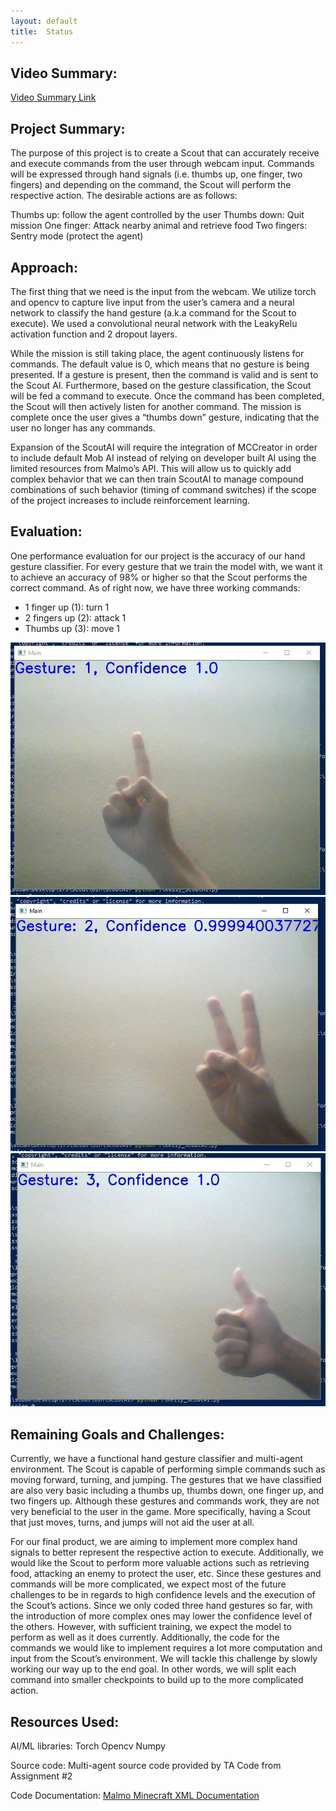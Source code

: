 ```yaml
---
layout: default
title:  Status
---
```



## Video Summary:
[Video Summary Link](https://youtu.be/5tFRGf7K6w0)

## Project Summary:
The purpose of this project is to create a Scout that can accurately receive and execute commands from the user through webcam input. Commands will be expressed through hand signals (i.e. thumbs up, one finger, two fingers) and depending on the command, the Scout will perform the respective action. The desirable actions are as follows:

Thumbs up: follow the agent controlled by the user
Thumbs down: Quit mission
One finger: Attack nearby animal and retrieve food
Two fingers: Sentry mode (protect the agent)

## Approach:
The first thing that we need is the input from the webcam. We utilize torch and opencv to capture live input from the user’s camera and a neural network to classify the hand gesture (a.k.a command for the Scout to execute). We used a convolutional neural network with the LeakyRelu activation function and 2 dropout layers. 

While the mission is still taking place, the agent continuously listens for commands. The default value is 0, which means that no gesture is being presented. If a gesture is present, then the command is valid and is sent to the Scout AI. Furthermore, based on the gesture classification, the Scout will be fed a command to execute. Once the command has been completed, the Scout will then actively listen for another command. The mission is complete once the user gives a “thumbs down” gesture, indicating that the user no longer has any commands. 

Expansion of the ScoutAI will require the integration of MCCreator in order to include default Mob AI instead of relying on developer built AI using the limited resources from Malmo’s API. This will allow us to quickly add complex behavior that we can then train ScoutAI to manage compound combinations of such behavior (timing of command switches) if the scope of the project increases to include reinforcement learning.

## Evaluation:
One performance evaluation for our project is the accuracy of our hand gesture classifier. For every gesture that we train the model with, we want it to achieve an accuracy of 98% or higher so that the Scout performs the correct command. As of right now, we have three working commands:

- 1 finger up (1): turn 1 
- 2 fingers up (2): attack 1
- Thumbs up (3): move 1


![Hand1](images/Hand1.jpg) ![Hand2](images/Hand2.jpg) ![Hand3](images/Hand3.jpg)

## Remaining Goals and Challenges:
Currently, we have a functional hand gesture classifier and multi-agent environment. The Scout is capable of performing simple commands such as moving forward, turning, and jumping. The gestures that we have classified are also very basic including a thumbs up, thumbs down, one finger up, and two fingers up. Although these gestures and commands work, they are not very beneficial to the user in the game. More specifically, having a Scout that just moves, turns, and jumps will not aid the user at all. 

For our final product, we are aiming to implement more complex hand signals to better represent the respective action to execute. Additionally, we would like the Scout to perform more valuable actions such as retrieving food, attacking an enemy to protect the user, etc. Since these gestures and commands will be more complicated, we expect most of the future challenges to be in regards to high confidence levels and the execution of the Scout’s actions. Since we only coded three hand gestures so far, with the introduction of more complex ones may lower the confidence level of the others. However, with sufficient training, we expect the model to perform as well as it does currently. Additionally, the code for the commands we would like to implement requires a lot more computation and input from the Scout’s environment. We will tackle this challenge by slowly working our way up to the end goal. In other words, we will split each command into smaller checkpoints to build up to the more complicated action. 

## Resources Used:
AI/ML libraries:
Torch
Opencv
Numpy 

Source code:
Multi-agent source code provided by TA
Code from Assignment #2 

Code Documentation:
[Malmo Minecraft XML Documentation](https://microsoft.github.io/malmo/0.21.0/Schemas/MissionHandlers.html#top)









